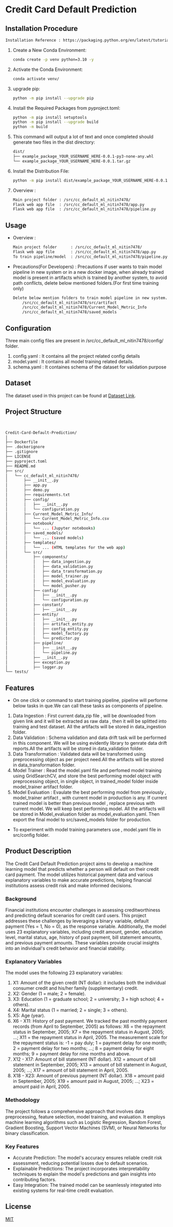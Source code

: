 # Credit Card Default Prediction


## Installation Procedure
```bash
Installation Reference : https://packaging.python.org/en/latest/tutorials/packaging-projects/
```
1. Create a New Conda Environment:
   ```bash
   conda create -p venv python=3.10 -y
2. Activate the Conda Environment:
   ```bash
   conda activate venv/
3. upgrade pip:
   ```bash
   python -m pip install --upgrade pip
4. Install the Required Packages from pyproject.toml:
   ```bash
   python -m pip install setuptools
   python -m pip install --upgrade build
   python -m build
5. This command will output a lot of text and once completed should generate two files in the dist directory:
   ```bash
   dist/
   ├── example_package_YOUR_USERNAME_HERE-0.0.1-py3-none-any.whl
   └── example_package_YOUR_USERNAME_HERE-0.0.1.tar.gz
6. Install the Distribution File:
   ```bash
   python -m pip install dist/example_package_YOUR_USERNAME_HERE-0.0.1-py3-none-any.whl
   
   
7. Overview : 
   ```bash
   Main project folder : /src/cc_default_ml_nitin7478/
   Flask web app file  : /src/cc_default_ml_nitin7478/app.py
   Flask web app file  : /src/cc_default_ml_nitin7478/pipeline.py

## Usage 
* Overview : 
   ```bash
   Main project folder      : /src/cc_default_ml_nitin7478/
   Flask web app file       : /src/cc_default_ml_nitin7478/app.py
   To train pipeline/model  : /src/cc_default_ml_nitin7478/pipeline.py
* Precautions(For Developers) : Precautions if user wants to train model pipeline in new system or in a new docker image, when already trained model is present in artifacts which is trained by another system, to avoid path conflicts, delete below mentioned folders.(For first time training only)
   ```bash
   Delete below mention folders to train model pipeline in new system.
       /src/cc_default_ml_nitin7478/src/artifact
       /src/cc_default_ml_nitin7478/Current_Model_Metric_Info
       /src/cc_default_ml_nitin7478/saved_models
   ```
   
## Configuration
Three main config files are present in /src/cc_default_ml_nitin7478/config/ folder.
1. config.yaml : It contains all the project related config details
2. model.yaml : It contains all model training related details.
3. schema.yaml : It containes schema of the dataset for validation purpose

## Dataset
The dataset used in this project can be found at [Dataset Link](https://archive.ics.uci.edu/static/public/350/default+of+credit+card+clients.zip).

## Project Structure
```bash


Credit-Card-Default-Prediction/
│
├── Dockerfile
├── .dockerignore
├── .gitignore
├── LICENSE
├── pyproject.toml
├── README.md
├── src/
│   └── cc_default_ml_nitin7478/
│       ├── __init__.py
│       ├── app.py
│       ├── demo.py
│       ├── requirements.txt
│       ├── config/
│       │   ├── __init__.py
│       │   └── configuration.py
│       ├── Current_Model_Metric_Info/
│       │   └── Current_Model_Metric_Info.csv
│       ├── notebook/
│       │   └── ... (Jupyter notebooks)
│       ├── saved_models/
│       │   └── ... (saved models)
│       ├── templates/
│       │   └── ... (HTML templates for the web app)
│       └── src/
│           ├── components/
│           │   ├── data_ingestion.py
│           │   ├── data_validation.py
│           │   ├── data_transformation.py
│           │   ├── model_trainer.py
│           │   ├── model_evaluation.py
│           │   └── model_pusher.py
│           ├── config/
│           │   ├── __init__.py
│           │   └── configuration.py
│           ├── constant/
│           │   ├── __init__.py
│           ├── entity/
│           │   ├── __init__.py
│           │   ├── artifact_entity.py
│           │   ├── config_entity.py
│           │   ├── model_factory.py
│           │   └── predictor.py
│           ├── pipeline/
│           │   ├── __init__.py
│           │   └── pipeline.py
│           ├── __init__.py
│           ├── exception.py
│           ├── logger.py
└── tests/


```

## Features
* On one click or command to start training pipeline, pipeline will performe below tasks in que.We can call these tasks as components of pipeline.
1. Data Ingestion : First current data,zip file , will be downloaded from given link and it will be extracted as raw data , then it will be splitted into training and test dataset. All the artifacts will be stored in data_ingestion folder.
2. Data Validation : Schema validation and data drift task will be performed in this component. We will be using evidently library to genrate data drift reports.All the artifacts will be stored in data_validation folder.
3. Data Transformation : Validated data will be transformed using preprocessing object as per project need.All the artifacts will be stored in data_transformation folder.
4. Model Trainer : Read the model.yaml file and perfomed model training using GridSearchCV, and store the best performing model object with preprocessing object, in single object,  in trained_model folder inside model_trainer artifact folder.
5. Model Evaluation : Evaulate the best performing model from previously , model_trainer artifact , with current model in production is any. If current trained model is better than previous model , replace previous with current model. We will keep best performing model. All the artifacts will be stored in Model_evaluation folder as model_evaluation.yaml. Then export the final model to src/saved_models folder for production.
* To experiment with model training parameters use , model.yaml file in src/config folder.


## Product Description

The Credit Card Default Prediction project aims to develop a machine learning model that predicts whether a person will default on their credit card payment. The model utilizes historical payment data and various explanatory variables to make accurate predictions, helping financial institutions assess credit risk and make informed decisions.

### Background

Financial institutions encounter challenges in assessing creditworthiness and predicting default scenarios for credit card users. This project addresses these challenges by leveraging a binary variable, default payment (Yes = 1, No = 0), as the response variable. Additionally, the model uses 23 explanatory variables, including credit amount, gender, education level, marital status, age, history of past payment, bill statement amounts, and previous payment amounts. These variables provide crucial insights into an individual's credit behavior and financial stability.

### Explanatory Variables

The model uses the following 23 explanatory variables:

1. X1: Amount of the given credit (NT dollar): it includes both the individual consumer credit and his/her family (supplementary) credit.
2. X2: Gender (1 = male; 2 = female).
3. X3: Education (1 = graduate school; 2 = university; 3 = high school; 4 = others).
4. X4: Marital status (1 = married; 2 = single; 3 = others).
5. X5: Age (year).
6. X6 - X11: History of past payment. We tracked the past monthly payment records (from April to September, 2005) as follows: X6 = the repayment status in September, 2005; X7 = the repayment status in August, 2005; ...; X11 = the repayment status in April, 2005. The measurement scale for the repayment status is: -1 = pay duly; 1 = payment delay for one month; 2 = payment delay for two months; ...; 8 = payment delay for eight months; 9 = payment delay for nine months and above.
7. X12 - X17: Amount of bill statement (NT dollar). X12 = amount of bill statement in September, 2005; X13 = amount of bill statement in August, 2005; ...; X17 = amount of bill statement in April, 2005.
8. X18 - X23: Amount of previous payment (NT dollar). X18 = amount paid in September, 2005; X19 = amount paid in August, 2005; ...; X23 = amount paid in April, 2005.

### Methodology

The project follows a comprehensive approach that involves data preprocessing, feature selection, model training, and evaluation. It employs machine learning algorithms such as Logistic Regression, Random Forest, Gradient Boosting, Support Vector Machines (SVM), or Neural Networks for binary classification.

### Key Features

- Accurate Prediction: The model's accuracy ensures reliable credit risk assessment, reducing potential losses due to default scenarios.
- Explainable Predictions: The project incorporates interpretability techniques to explain the model's predictions and gain insights into contributing factors.
- Easy Integration: The trained model can be seamlessly integrated into existing systems for real-time credit evaluation.



## License
[MIT](https://choosealicense.com/licenses/mit/)